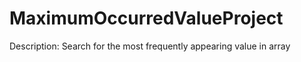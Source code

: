 MaximumOccurredValueProject
=======================

Description: Search for the most frequently appearing value in array
